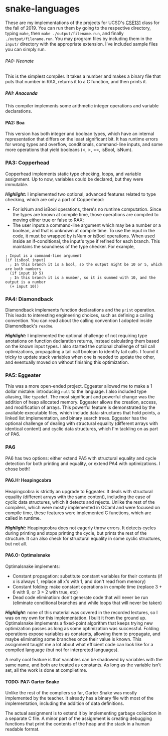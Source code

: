 # snake-languages
These are my implementations of the projects for UCSD's [CSE131](https://github.com/ucsd-cse131-f19/ucsd-cse131-f19.github.io/tree/master) class for the fall of 2019. You can run them by going to the respective directory, typing `make`, then `make ./output/filename.run`, and finally `./output/filename.run`. You may program files by including them in the `input/` directory with the appropriate extension. I've included sample files you can simply run.

###### PA0: Neonate
This is the simplest compiler. It takes a number and makes a binary file that puts that number in RAX, returns it to a C function, and then prints it.

##### PA1: Anaconda
This compiler implements some arithmetic integer operations and variable declarations.

#### PA2: Boa
This version has both integer and boolean types, which have an internal representation that differs on the least significant bit. It has runtime errors for wrong types and overflow, conditionals, command-line inputs, and some more operations that yield booleans (<, >, ==, isBool, isNum).

### PA3: Copperhead
Copperhead implements static type checking, loops, and variable assignment. Up to now, variables could be declared, but they were immutable.

***Highlight:*** I implemented two optional, advanced features related to type checking, which are only a part of Copperhead:
- For isNum and isBool operations, there's no runtime computation. Since the types are known at compile time, those operations are compiled to moving either true or false to RAX;
- The user inputs a command-line argument which may be a number or a boolean, and that is unknown at compile time. To use the input in the code, it must be wrapped by isNum or isBool operations. When used inside an if-conditional, the input's type if refined for each branch. This maintains the soundness of the type checker. For example,
```
; Input is a command-line argument
(if (isBool input)
  ; In this branch it is a bool, so the output might be 10 or 5, which are both numbers
  (if input 10 5)
  ; In this branch it is a number, so it is summed with 10, and the output is a number
  (+ input 10))
```

### PA4: Diamondback
Diamondback implements function declarations and the `print` operation. This leads to interesting engineering choices, such as defining a calling convention. You can read about the calling convention I adopted inside Diamondback's `readme`.

***Highlight:*** I implemented the optional challenge of not requiring type anotations on function declaration returns, instead calculating them based on the known input types. I also started the optional challenge of tail call optimizations, propagating a tail call boolean to identify tail calls. I found it tricky to update stack variables when one is needed to update the other, and eventually moved on without finishing this optimization.

### PA5: Eggeater
This was a more open-ended project. Eggeater allowed me to make a 1 dollar mistake: introducing `null` to the language. I also included type aliasing, like `typedef`. The most significant and powerful change was the addition of heap allocated memory. Eggeater allows the creation, access, and modification of arrays. This powerful feature is demonstrated by the available executable files, which include data-structures that hold points, a linked list implementation, and binary search trees. Eggeater has the optional challenge of dealing with structural equality (different arrays with identical content) and cyclic data structures, which I'm tackling on as part of PA6.

### PA6
PA6 has two options: either extend PA5 with structural equality and cycle detection for both printing and equality, or extend PA4 with optimizations. I chose both!

#### PA6.H: Heapingcobra
Heapingcobra is strictly an upgrade to Eggeater. It deals with structural equality (different arrays with the same content), including the case of cyclic data structures, which it detects and rejects. Unlike the rest of the compilers, which were mostly implemented in OCaml and were focused on compile time, these features were implemented C functions, which are called in runtime.

***Highlight:*** Heapingcobra does not eagerly throw errors. It detects cycles during printing and stops printing the cycle, but prints the rest of the structure. It can also check for structural equality in some cyclic structures, but not all.

#### PA6.O: Optimalsnake
Optimalsnake implements:
- Constant propagation: substitute constant variables for their contents (if x is always 1, replace all x's with 1, and don't read from memory)
- Constant folding: make constant operations in compile time (replace 3 + 6 with 9, or 3 > 2 with true, etc)
- Dead code elimination: don't generate code that will never be run (eliminate conditional branches and while loops that will never be taken)

***Highlight***: none of this material was covered in the recorded lectures, so I was on my own for this implementation. I built it from the ground up. Optimalsnake implements a fixed-point algorithm that keeps trying new optimization passes as long as some optimization was successful. Folding operations expose variables as constants, allowing them to propagate, and maybe eliminating some branches once their value is known. This assignment taught me a lot about what efficient code can look like for a compiled language (but not for interpreted languages).

A really cool feature is that variables can be shadowed by variables with the same name, and both are treated as constants. As long as the variable isn't set, all the work is done at compiletime.

#### TODO: PA7: Garter Snake
Unlike the rest of the compilers so far, Garter Snake was mostly implemented by the teacher. It already has a binary file with most of the implementation, including the addition of data definitions.

The actual assignment is to extend it by implementing garbage collection in a separate C file. A minor part of the assignment is creating debugging functions that print the contents of the heap and the stack in a human readable format.
